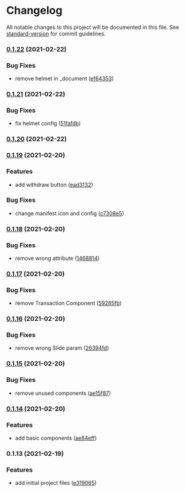 # Changelog

All notable changes to this project will be documented in this file. See [standard-version](https://github.com/conventional-changelog/standard-version) for commit guidelines.

### [0.1.22](https://github.com/guidroid/savedmoney.app/compare/v0.1.21...v0.1.22) (2021-02-22)


### Bug Fixes

* remove helmet in _document ([ef64353](https://github.com/guidroid/savedmoney.app/commit/ef643535d97a7394068158017f93cb00186e176a))

### [0.1.21](https://github.com/guidroid/savedmoney.app/compare/v0.1.20...v0.1.21) (2021-02-22)


### Bug Fixes

* fix helmet config ([51fafdb](https://github.com/guidroid/savedmoney.app/commit/51fafdb619aff137f7d02f7bc6f47ab920ce2785))

### [0.1.20](https://github.com/guidroid/savedmoney.app/compare/v0.1.19...v0.1.20) (2021-02-22)

### [0.1.19](https://github.com/guidroid/savedmoney.app/compare/v0.1.18...v0.1.19) (2021-02-20)


### Features

* add withdraw button ([ead3132](https://github.com/guidroid/savedmoney.app/commit/ead31321176de48acc55b1692dd0ce9aa8cc19d0))


### Bug Fixes

* change manifest icon and config ([c7308e5](https://github.com/guidroid/savedmoney.app/commit/c7308e517dd3b6ec03b435dc64e3a9ed643632a3))

### [0.1.18](https://github.com/guidroid/savedmoney.app/compare/v0.1.17...v0.1.18) (2021-02-20)


### Bug Fixes

* remove wrong attribute ([1468814](https://github.com/guidroid/savedmoney.app/commit/146881405daa8ca2d4a7815ce7e255c345bb973e))

### [0.1.17](https://github.com/guidroid/savedmoney.app/compare/v0.1.16...v0.1.17) (2021-02-20)


### Bug Fixes

* remove Transaction Component ([59285fb](https://github.com/guidroid/savedmoney.app/commit/59285fbf7164e442442038055877e9822de06056))

### [0.1.16](https://github.com/guidroid/savedmoney.app/compare/v0.1.15...v0.1.16) (2021-02-20)


### Bug Fixes

* remove wrong Slide param ([26394fd](https://github.com/guidroid/savedmoney.app/commit/26394fdf423e357545a8cca5dbcaeb28e14c9931))

### [0.1.15](https://github.com/guidroid/savedmoney.app/compare/v0.1.14...v0.1.15) (2021-02-20)


### Bug Fixes

* remove unused components ([ae15f87](https://github.com/guidroid/savedmoney.app/commit/ae15f8787eb766b7381d7f94da09e90bd0cad140))

### [0.1.14](https://github.com/guidroid/savedmoney.app/compare/v0.1.13...v0.1.14) (2021-02-20)


### Features

* add basic components ([ae84eff](https://github.com/guidroid/savedmoney.app/commit/ae84effddcde84ea17b43d8f8c5dc67d5b36a99b))

### 0.1.13 (2021-02-19)


### Features

* add initial project files ([e319065](https://github.com/guidroid/savedmoney.app/commit/e3190657493e44f815e78dfb188721878bfd0246))
